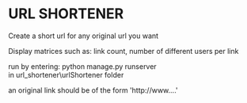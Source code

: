 <h1>URL SHORTENER</h1>
<p>Create a short url for any original url you want</p>
<p>Display matrices such as: link count, number of different users per link</p>
<p>run by entering: python manage.py runserver <br>in url_shortener\urlShortener folder</p>
<p>an original link should be of the form 'http://www....'</p>
